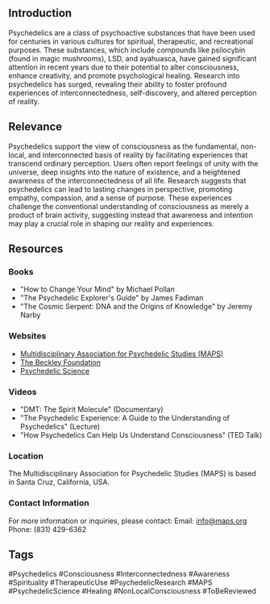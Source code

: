 ## Introduction
Psychedelics are a class of psychoactive substances that have been used for centuries in various cultures for spiritual, therapeutic, and recreational purposes. These substances, which include compounds like psilocybin (found in magic mushrooms), LSD, and ayahuasca, have gained significant attention in recent years due to their potential to alter consciousness, enhance creativity, and promote psychological healing. Research into psychedelics has surged, revealing their ability to foster profound experiences of interconnectedness, self-discovery, and altered perception of reality.

## Relevance
Psychedelics support the view of consciousness as the fundamental, non-local, and interconnected basis of reality by facilitating experiences that transcend ordinary perception. Users often report feelings of unity with the universe, deep insights into the nature of existence, and a heightened awareness of the interconnectedness of all life. Research suggests that psychedelics can lead to lasting changes in perspective, promoting empathy, compassion, and a sense of purpose. These experiences challenge the conventional understanding of consciousness as merely a product of brain activity, suggesting instead that awareness and intention may play a crucial role in shaping our reality and experiences.

## Resources

### Books
- "How to Change Your Mind" by Michael Pollan
- "The Psychedelic Explorer's Guide" by James Fadiman
- "The Cosmic Serpent: DNA and the Origins of Knowledge" by Jeremy Narby

### Websites
- [Multidisciplinary Association for Psychedelic Studies (MAPS)](https://maps.org)
- [The Beckley Foundation](https://www.beckleyfoundation.org)
- [Psychedelic Science](https://www.psychedelicscience.org)

### Videos
- "DMT: The Spirit Molecule" (Documentary)
- "The Psychedelic Experience: A Guide to the Understanding of Psychedelics" (Lecture)
- "How Psychedelics Can Help Us Understand Consciousness" (TED Talk)

### Location
The Multidisciplinary Association for Psychedelic Studies (MAPS) is based in Santa Cruz, California, USA.

### Contact Information
For more information or inquiries, please contact:
Email: info@maps.org  
Phone: (831) 429-6362

## Tags
#Psychedelics #Consciousness #Interconnectedness #Awareness #Spirituality #TherapeuticUse #PsychedelicResearch #MAPS #PsychedelicScience #Healing #NonLocalConsciousness #ToBeReviewed
